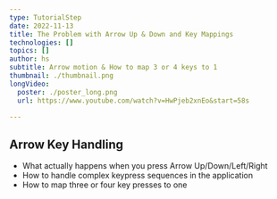 ```yaml
---
type: TutorialStep
date: 2022-11-13
title: The Problem with Arrow Up & Down and Key Mappings 
technologies: []
topics: []
author: hs
subtitle: Arrow motion & How to map 3 or 4 keys to 1
thumbnail: ./thumbnail.png
longVideo:
  poster: ./poster_long.png
  url: https://www.youtube.com/watch?v=HwPjeb2xnEo&start=58s

---
```


## Arrow Key Handling

* What actually happens when you press Arrow Up/Down/Left/Right
* How to handle complex keypress sequences in the application
* How to map three or four key presses to one

